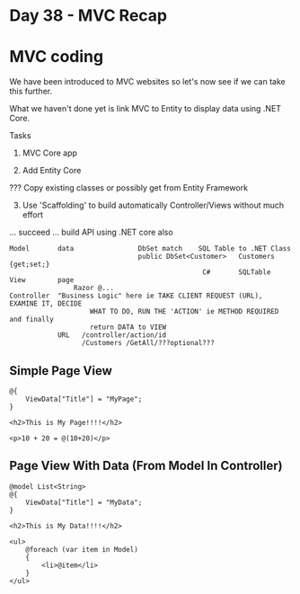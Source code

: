 # Day 38 - MVC Recap

# MVC coding

We have been introduced to MVC websites so let's now see if we can take this further.

What we haven't done yet is link MVC to Entity to display data using .NET Core.

Tasks 

1) MVC Core app

2) Add Entity Core

??? Copy existing classes or possibly get from Entity Framework

3) Use 'Scaffolding' to build automatically Controller/Views without much effort

... succeed ... build API using .NET core also

    Model  		data  				DbSet match    SQL Table to .NET Class 
    								public DbSet<Customer>   Customers {get;set;}
    									            C#       SQLTable
    View 		page
    				Razor @...
    Controller 	"Business Logic" here ie TAKE CLIENT REQUEST (URL), EXAMINE IT, DECIDE
    					WHAT TO DO, RUN THE 'ACTION' ie METHOD REQUIRED and finally 
    					return DATA to VIEW
    			URL   /controller/action/id
    			      /Customers /GetAll/???optional???

## Simple Page View

    @{
        ViewData["Title"] = "MyPage";
    }
    
    <h2>This is My Page!!!!</h2>
    
    <p>10 + 20 = @(10+20)</p>

## Page View With Data (From Model In Controller)

    @model List<String>
    @{
        ViewData["Title"] = "MyData";
    }
    
    <h2>This is My Data!!!!</h2>
    
    <ul>
        @foreach (var item in Model)
        {
            <li>@item</li>
        }
    </ul>